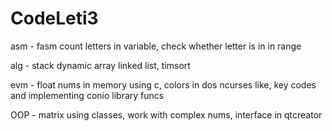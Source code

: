 # CodeLeti3
asm - fasm count letters in variable, check whether letter is in in range

alg - stack dynamic array linked list, timsort

evm - float nums in memory using c, colors in dos ncurses like, key codes and implementing conio library funcs

OOP - matrix using classes, work with complex nums, interface in qtcreator
